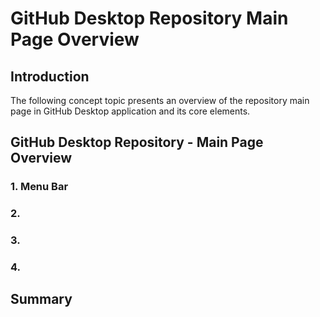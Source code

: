 # GitHub Desktop Repository Main Page Overview 

## Introduction

The following concept topic presents an overview of the repository main page in GitHub Desktop application and its core elements. 

## GitHub Desktop Repository - Main Page Overview

### 1. Menu Bar

### 2. 

### 3.

### 4. 

## Summary
